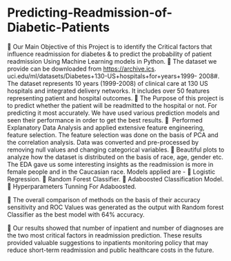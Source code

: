 # Predicting-Readmission-of-Diabetic-Patients
 Our Main Objective of this Project is to identify the Critical factors that
influence readmission for diabetes &amp; to predict the probability of
patient readmission Using Machine Learning models in Python.
 The dataset we provide can be downloaded from https://archive.ics.
uci.edu/ml/datasets/Diabetes+130-US+hospitals+for+years+1999-
2008#. The dataset represents 10 years (1999-2008) of clinical care
at 130 US hospitals and integrated delivery networks. It includes over
50 features representing patient and hospital outcomes.
 The Purpose of this project is to predict whether the patient will be
readmitted to the hospital or not. For predicting it most accurately. We
have used various prediction models and seen their performance in
order to get the best results.
  Performed Explanatory Data Analysis and applied extensive feature
engineering, feature selection. The feature selection was done on the
basis of PCA and the correlation analysis. Data was converted and
pre-processed by removing null values and changing categorical
variables.
 Beautiful plots to analyze how the dataset is distributed on the basis
of race, age, gender etc. The EDA gave us some interesting insights
as the readmission is more in female people and in the Caucasian
race.
Models applied are -
 Logistic Regression.
 Random Forest Classifier.
 Adaboosted Classification Model.
 Hyperparameters Tunning For Adaboosted.

 The overall comparison of methods on the basis of their accuracy
sensitivity and ROC Values was generated as the output with
Random forest Classifier as the best model with 64% accuracy.

 Our results showed that number of inpatient and number of
diagnoses are the two most critical factors in readmission prediction.
These results provided valuable suggestions to inpatients monitoring
policy that may reduce short-term readmission and public healthcare
costs in the future.
